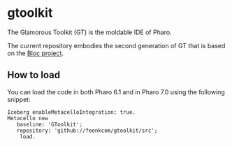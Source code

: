 # gtoolkit
The Glamorous Toolkit (GT) is the moldable IDE of Pharo.

The current repository embodies the second generation of GT that is based on the [Bloc project](https://github.com/pharo-graphics/Bloc).

## How to load

You can load the code in both Pharo 6.1 and in Pharo 7.0 using the following snippet:

```
Iceberg enableMetacelloIntegration: true.
Metacello new
   baseline: 'GToolkit';
   repository: 'github://feenkcom/gtoolkit/src';
	load.
```
